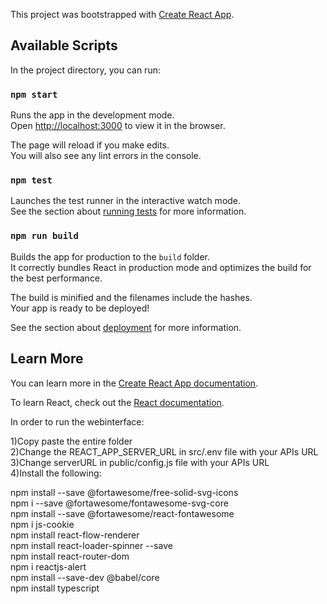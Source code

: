 This project was bootstrapped with [Create React App](https://github.com/facebook/create-react-app).

 
## Available Scripts

In the project directory, you can run:

### `npm start`

Runs the app in the development mode.<br />
Open [http://localhost:3000](http://localhost:3000) to view it in the browser.

The page will reload if you make edits.<br />
You will also see any lint errors in the console.

### `npm test`

Launches the test runner in the interactive watch mode.<br />
See the section about [running tests](https://facebook.github.io/create-react-app/docs/running-tests) for more information.

### `npm run build`

Builds the app for production to the `build` folder.<br />
It correctly bundles React in production mode and optimizes the build for the best performance.

The build is minified and the filenames include the hashes.<br />
Your app is ready to be deployed!

See the section about [deployment](https://facebook.github.io/create-react-app/docs/deployment) for more information.
 
## Learn More

You can learn more in the [Create React App documentation](https://facebook.github.io/create-react-app/docs/getting-started).

To learn React, check out the [React documentation](https://reactjs.org/).
 
In order to run the webinterface:

1)Copy paste the entire folder </BR>
2)Change the REACT_APP_SERVER_URL in src/.env file with your APIs URL<BR/>
3)Change serverURL in public/config.js file with your APIs URL<BR/>
4)Install the following:

npm install --save @fortawesome/free-solid-svg-icons<BR/>
npm i --save @fortawesome/fontawesome-svg-core<BR/>
npm install --save @fortawesome/react-fontawesome<BR/>
npm i js-cookie<BR/>
npm install react-flow-renderer<BR/>
npm install react-loader-spinner --save<BR/>
npm install react-router-dom<BR/>
npm i reactjs-alert<BR/>
npm install --save-dev @babel/core<BR/>
npm install typescript<BR/>
